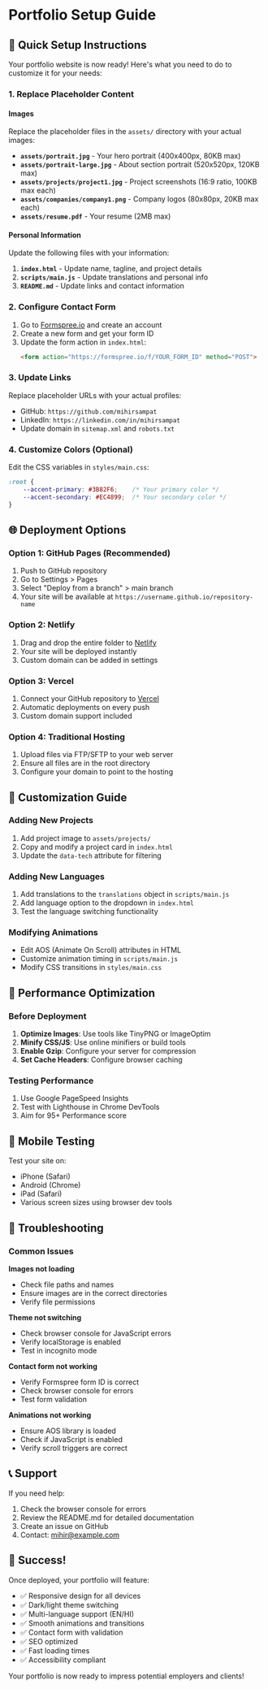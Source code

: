 # Portfolio Setup Guide

## 🚀 Quick Setup Instructions

Your portfolio website is now ready! Here's what you need to do to customize it for your needs:

### 1. Replace Placeholder Content

#### Images
Replace the placeholder files in the `assets/` directory with your actual images:

- **`assets/portrait.jpg`** - Your hero portrait (400x400px, 80KB max)
- **`assets/portrait-large.jpg`** - About section portrait (520x520px, 120KB max)
- **`assets/projects/project1.jpg`** - Project screenshots (16:9 ratio, 100KB max each)
- **`assets/companies/company1.png`** - Company logos (80x80px, 20KB max each)
- **`assets/resume.pdf`** - Your resume (2MB max)

#### Personal Information
Update the following files with your information:

1. **`index.html`** - Update name, tagline, and project details
2. **`scripts/main.js`** - Update translations and personal info
3. **`README.md`** - Update links and contact information

### 2. Configure Contact Form

1. Go to [Formspree.io](https://formspree.io) and create an account
2. Create a new form and get your form ID
3. Update the form action in `index.html`:
   ```html
   <form action="https://formspree.io/f/YOUR_FORM_ID" method="POST">
   ```

### 3. Update Links

Replace placeholder URLs with your actual profiles:
- GitHub: `https://github.com/mihirsampat`
- LinkedIn: `https://linkedin.com/in/mihirsampat`
- Update domain in `sitemap.xml` and `robots.txt`

### 4. Customize Colors (Optional)

Edit the CSS variables in `styles/main.css`:
```css
:root {
    --accent-primary: #3B82F6;    /* Your primary color */
    --accent-secondary: #EC4899;  /* Your secondary color */
}
```

## 🌐 Deployment Options

### Option 1: GitHub Pages (Recommended)
1. Push to GitHub repository
2. Go to Settings > Pages
3. Select "Deploy from a branch" > main branch
4. Your site will be available at `https://username.github.io/repository-name`

### Option 2: Netlify
1. Drag and drop the entire folder to [Netlify](https://netlify.com)
2. Your site will be deployed instantly
3. Custom domain can be added in settings

### Option 3: Vercel
1. Connect your GitHub repository to [Vercel](https://vercel.com)
2. Automatic deployments on every push
3. Custom domain support included

### Option 4: Traditional Hosting
1. Upload files via FTP/SFTP to your web server
2. Ensure all files are in the root directory
3. Configure your domain to point to the hosting

## 🎨 Customization Guide

### Adding New Projects
1. Add project image to `assets/projects/`
2. Copy and modify a project card in `index.html`
3. Update the `data-tech` attribute for filtering

### Adding New Languages
1. Add translations to the `translations` object in `scripts/main.js`
2. Add language option to the dropdown in `index.html`
3. Test the language switching functionality

### Modifying Animations
- Edit AOS (Animate On Scroll) attributes in HTML
- Customize animation timing in `scripts/main.js`
- Modify CSS transitions in `styles/main.css`

## 🔧 Performance Optimization

### Before Deployment
1. **Optimize Images**: Use tools like TinyPNG or ImageOptim
2. **Minify CSS/JS**: Use online minifiers or build tools
3. **Enable Gzip**: Configure your server for compression
4. **Set Cache Headers**: Configure browser caching

### Testing Performance
1. Use Google PageSpeed Insights
2. Test with Lighthouse in Chrome DevTools
3. Aim for 95+ Performance score

## 📱 Mobile Testing

Test your site on:
- iPhone (Safari)
- Android (Chrome)
- iPad (Safari)
- Various screen sizes using browser dev tools

## 🐛 Troubleshooting

### Common Issues

**Images not loading**
- Check file paths and names
- Ensure images are in the correct directories
- Verify file permissions

**Theme not switching**
- Check browser console for JavaScript errors
- Verify localStorage is enabled
- Test in incognito mode

**Contact form not working**
- Verify Formspree form ID is correct
- Check browser console for errors
- Test form validation

**Animations not working**
- Ensure AOS library is loaded
- Check if JavaScript is enabled
- Verify scroll triggers are correct

## 📞 Support

If you need help:
1. Check the browser console for errors
2. Review the README.md for detailed documentation
3. Create an issue on GitHub
4. Contact: mihir@example.com

## 🎉 Success!

Once deployed, your portfolio will feature:
- ✅ Responsive design for all devices
- ✅ Dark/light theme switching
- ✅ Multi-language support (EN/HI)
- ✅ Smooth animations and transitions
- ✅ Contact form with validation
- ✅ SEO optimized
- ✅ Fast loading times
- ✅ Accessibility compliant

Your portfolio is now ready to impress potential employers and clients! 